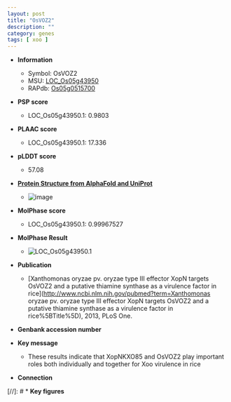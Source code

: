 ```yaml
---
layout: post
title: "OsVOZ2"
description: ""
category: genes
tags: [ xoo ]
---
```


* **Information**  
    + Symbol: OsVOZ2  
    + MSU: [LOC_Os05g43950](http://rice.plantbiology.msu.edu/cgi-bin/ORF_infopage.cgi?orf=LOC_Os05g43950)  
    + RAPdb: [Os05g0515700](http://rapdb.dna.affrc.go.jp/viewer/gbrowse_details/irgsp1?name=Os05g0515700)  

* **PSP score**  
    + LOC_Os05g43950.1: 0.9803 

* **PLAAC score**  
    + LOC_Os05g43950.1: 17.336 

* **pLDDT score**
    + 57.08

* **[Protein Structure from AlphaFold and UniProt](https://www.uniprot.org/uniprotkb/Q0DGR8/entry#structure)**
    + ![image](https://ricepsp.github.io/images/Q0/AF-Q0DGR8-F1.png)

* **MolPhase score**
    + LOC_Os05g43950.1: 0.99967527

* **MolPhase Result**
    + ![LOC_Os05g43950.1](https://304243504.github.io/Pictures/LOC_Os05g/LOC_Os05g43950.1.png)

* **Publication**  
    + [Xanthomonas oryzae pv. oryzae type III effector XopN targets OsVOZ2 and a putative thiamine synthase as a virulence factor in rice](http://www.ncbi.nlm.nih.gov/pubmed?term=Xanthomonas oryzae pv. oryzae type III effector XopN targets OsVOZ2 and a putative thiamine synthase as a virulence factor in rice%5BTitle%5D), 2013, PLoS One.

* **Genbank accession number**  

* **Key message**  
    + These results indicate that XopNKXO85 and OsVOZ2 play important roles both individually and together for Xoo virulence in rice

* **Connection**  

[//]: # * **Key figures**  


